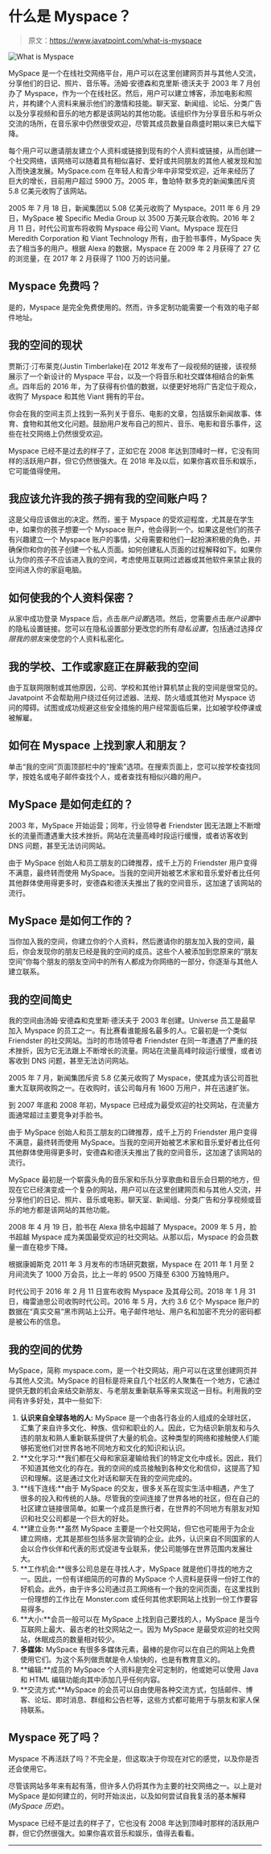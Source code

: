 # 什么是 Myspace？

> 原文：<https://www.javatpoint.com/what-is-myspace>

![What is Myspace](img/ee6e344785d82e567cc603f0990e0d0c.png)

MySpace 是一个在线社交网络平台，用户可以在这里创建网页并与其他人交流，分享他们的日记、照片、音乐等。汤姆·安德森和克里斯·德沃夫于 2003 年 7 月创办了 Myspace，作为一个在线社区。然后，用户可以建立博客，添加电影和照片，并构建个人资料来展示他们的激情和技能。聊天室、新闻组、论坛、分类广告以及分享视频和音乐的地方都是该网站的其他功能。该组织作为分享音乐和与听众交流的场所，在音乐家中仍然很受欢迎，尽管其成员数量自鼎盛时期以来已大幅下降。

每个用户可以邀请朋友建立个人资料或链接到现有的个人资料或链接，从而创建一个社交网络，该网络可以随着具有相似喜好、爱好或共同朋友的其他人被发现和加入而快速发展。MySpace.com 在年轻人和青少年中非常受欢迎，近年来经历了巨大的增长，目前用户超过 5900 万。2005 年，鲁珀特·默多克的新闻集团斥资 5.8 亿美元收购了该网站。

2005 年 7 月 18 日，新闻集团以 5.08 亿美元收购了 Myspace。2011 年 6 月 29 日，MySpace 被 Specific Media Group 以 3500 万美元联合收购。2016 年 2 月 11 日，时代公司宣布将收购 Myspace 母公司 Viant。Myspace 现在归 Meredith Corporation 和 Viant Technology 所有，由于脸书事件，MySpace 失去了相当多的用户。根据 Alexa 的数据，Myspace 在 2009 年 2 月获得了 27 亿的浏览量，在 2017 年 2 月获得了 1100 万的访问量。

## Myspace 免费吗？

是的，Myspace 是完全免费使用的。然而，许多定制功能需要一个有效的电子邮件地址。

## 我的空间的现状

贾斯汀·汀布莱克(Justin Timberlake)在 2012 年发布了一段视频的链接，该视频展示了一个新设计的 Myspace 平台，以及一个将音乐和社交媒体相结合的新焦点。四年后的 2016 年，为了获得有价值的数据，以便更好地将广告定位于观众，收购了 Myspace 和其他 Viant 拥有的平台。

你会在我的空间主页上找到一系列关于音乐、电影的文章，包括娱乐新闻故事、体育、食物和其他文化问题。鼓励用户发布自己的照片、音乐、电影和音乐事件，这些在社交网络上仍然很受欢迎。

Myspace 已经不是过去的样子了，正如它在 2008 年达到顶峰时一样，它没有同样的活跃用户群，但它仍然很强大。在 2018 年及以后，如果你喜欢音乐和娱乐，它可能值得使用。

## 我应该允许我的孩子拥有我的空间账户吗？

这是父母应该做出的决定。然而，鉴于 Myspace 的受欢迎程度，尤其是在学生中，如果你的孩子想要一个 Myspace 账户，他会得到一个。如果这是他们的孩子有兴趣建立一个 Myspace 账户的事情，父母需要和他们一起扮演积极的角色，并确保你和你的孩子创建一个私人页面。如何创建私人页面的过程解释如下。如果你认为你的孩子不应该进入我的空间，考虑使用互联网过滤器或其他软件来禁止我的空间进入你的家庭电脑。

## 如何使我的个人资料保密？

从家中成功登录 Myspace 后，点击*账户设置*选项。然后，您需要点击*账户设置*中的隐私设置链接。您可以在隐私设置部分更改您的所有*隐私设置*，包括通过选择*仅限我的朋友*来使您的个人资料私密化。

## 我的学校、工作或家庭正在屏蔽我的空间

由于互联网限制或其他原因，公司、学校和其他计算机禁止我的空间是很常见的。Javatpoint 不会帮助用户绕过任何过滤器、法规、防火墙或其他对 Myspace 访问的障碍。试图或成功规避这些安全措施的用户经常面临后果，比如被学校停课或被解雇。

## 如何在 Myspace 上找到家人和朋友？

单击“我的空间”页面顶部栏中的“搜索”选项。在搜索页面上，您可以按学校查找同学，按姓名或电子邮件查找个人，或者查找有相似兴趣的用户。

## MySpace 是如何走红的？

2003 年，MySpace 开始运营；同年，行业领导者 Friendster 因无法跟上不断增长的流量而遭遇重大技术挫折。网站在流量高峰时段运行缓慢，或者访客收到 DNS 问题，甚至无法访问网站。

由于 MySpace 创始人和员工朋友的口碑推荐，成千上万的 Friendster 用户变得不满意，最终转而使用 MySpace。当我的空间开始被艺术家和音乐爱好者比任何其他群体使用得更多时，安德森和德沃夫推出了我的空间音乐，这加速了该网站的流行。

## MySpace 是如何工作的？

当你加入我的空间，你建立你的个人资料，然后邀请你的朋友加入我的空间，最后，你会发现你的朋友已经是我的空间的成员。这些个人被添加到您原来的“朋友空间”你每个朋友的朋友空间中的所有人都成为你网络的一部分，你逐渐与其他人建立联系。

## 我的空间简史

我的空间由汤姆·安德森和克里斯·德沃夫于 2003 年创建。Universe 员工是最早加入 Myspace 的员工之一。有比赛看谁能报名最多的人。它最初是一个类似 Friendster 的社交网站。当时的市场领导者 Friendster 在同一年遭遇了严重的技术挫折，因为它无法跟上不断增长的流量。网站在流量高峰时段运行缓慢，或者访客收到 DNS 问题，甚至无法访问网站。

2005 年 7 月，新闻集团斥资 5.8 亿美元收购了 Myspace，使其成为该公司首批重大互联网收购之一。在收购时，该公司每月有 1600 万用户，并在迅速扩张。

到 2007 年底和 2008 年初，Myspace 已经成为最受欢迎的社交网站，在流量方面通常超过主要竞争对手脸书。

由于 MySpace 创始人和员工朋友的口碑推荐，成千上万的 Friendster 用户变得不满意，最终转而使用 MySpace。当我的空间开始被艺术家和音乐爱好者比任何其他群体使用得更多时，安德森和德沃夫推出了我的空间音乐，这加速了该网站的流行。

MySpace 最初是一个崭露头角的音乐家和乐队分享歌曲和音乐会日期的地方，但现在它已经演变成一个复杂的网站，用户可以在这里创建网页和与其他人交流，并分享他们的日记、照片、音乐或电影。聊天室、新闻组、分类广告和分享视频或音乐的地方都是该网站的其他功能。

2008 年 4 月 19 日，脸书在 Alexa 排名中超越了 Myspace。2009 年 5 月，脸书超越 Myspace 成为美国最受欢迎的社交网站。从那以后，Myspace 的会员数量一直在稳步下降。

根据康姆斯克 2011 年 3 月发布的市场研究数据，Myspace 在 2011 年 1 月至 2 月间流失了 1000 万会员，比上一年的 9500 万降至 6300 万独特用户。

时代公司于 2016 年 2 月 11 日宣布收购 Myspace 及其母公司。2018 年 1 月 31 日，梅雷迪思公司收购时代公司。2016 年 5 月，大约 3.6 亿个 Myspace 账户的数据在“真实交易”黑市网站上公开。电子邮件地址、用户名和加密不充分的密码都是被公布的信息。

## 我的空间的优势

MySpace，简称 myspace.com，是一个社交网站，用户可以在这里创建网页并与其他人交流。MySpace 的目标是将来自几个社区的人聚集在一个地方，它通过提供无数的机会来结交新朋友、与老朋友重新联系等来实现这一目标。利用我的空间有许多好处，其中一些如下:

1.  **认识来自全球各地的人:** MySpace 是一个由各行各业的人组成的全球社区，汇集了来自许多文化、种族、信仰和职业的人。因此，它为结识新朋友和与久违的朋友和熟人重新联系提供了大量的机会。这种类型的网络和接触使人们能够拓宽他们对世界各地不同地方和文化的知识和认识。
2.  **文化学习:**我们都在父母和家庭灌输给我们的特定文化中成长。因此，我们不知道其他文化的存在。我的空间的成员接触到各种文化和信仰，这提高了知识和理解。这是通过文化对话和聊天在我的空间完成的。
3.  **线下连线:**由于 MySpace 的交友，很多关系在现实生活中相遇，产生了很多的投入和传统的人脉。尽管我的空间连接了世界各地的社区，但在自己的社区建立链接很简单。如果一个成员是旅行者，在世界的不同地方有朋友对知识和社交公司都是一个巨大的好处。
4.  **建立业务:**虽然 MySpace 主要是一个社交网站，但它也可能用于为企业建立网络，尤其是那些包括多层次营销的企业。此外，认识来自不同国家的人会以合作伙伴和代表的形式促进专业联系，使公司能够在世界范围内发展壮大。
5.  **工作机会:**很多公司总是在寻找人才，MySpace 就是他们寻找的地方之一。因此，一份有详细简历的可靠的 MySpace 个人资料是获得一份好工作的好机会。此外，由于许多公司通过员工网络有一个我的空间页面，在这里找到一份理想的工作比在 Monster.com 或任何其他求职网站上找到一份工作要容易得多。
6.  **大小:**会员一般可以在 MySpace 上找到自己要找的人，MySpace 是当今互联网上最大、最古老的社交网站之一。因为 MySpace 是最受欢迎的社交网站，休眠成员的数量相对较少。
7.  **多媒体:** MySpace 有很多多媒体元素，最棒的是你可以在自己的网站上免费使用它们。为这个系列做贡献是令人愉快的，也是有教育意义的。
8.  **编辑:**成员的 MySpace 个人资料是完全可定制的，他或她可以使用 Java 和 HTML 编辑功能向其中添加几乎任何内容。
9.  **交流方式:**MySpace 的会员可以自由使用各种交流方式，包括邮件、博客、论坛、即时消息、群组和公告栏等，这些方式都可能用于与朋友和家人保持联系。

## Myspace 死了吗？

Myspace 不再活跃了吗？不完全是，但这取决于你现在对它的感觉，以及你是否还会使用它。

尽管该网站多年来有起有落，但许多人仍将其作为主要的社交网络之一。以上是对 MySpace 是如何建立的，何时开始淡出，以及如何尝试自我复活的基本解释(*MySpace 历史*)。

Myspace 已经不是过去的样子了，它也没有 2008 年达到顶峰时那样的活跃用户群，但它仍然很强大。如果你喜欢音乐和娱乐，值得去看看。

* * *